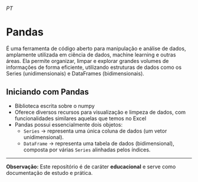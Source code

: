 ###### PT

# Pandas

É uma ferramenta de código aberto para manipulação e análise de dados, amplamente utilizada em ciência de dados, machine learning e outras áreas. Ela permite organizar, limpar e explorar grandes volumes de informações de forma eficiente, utilizando estruturas de dados como os Series (unidimensionais) e DataFrames (bidimensionais). 


## Iniciando com Pandas

* Biblioteca escrita sobre o numpy
* Oferece diversos recursos para visualização e limpeza de dados, com funcionalidades similares aquelas que temos no Excel
* Pandas possui essencialmente dois objetos:
    * `Series` → representa uma única coluna de dados (um vetor unidimensional).
    * `DataFrame` → representa uma tabela de dados (bidimensional), composta por várias `Series` alinhadas pelos índices.


---

**Observação:** Este repositório é de caráter **educacional** e serve como documentação de estudo e prática.
